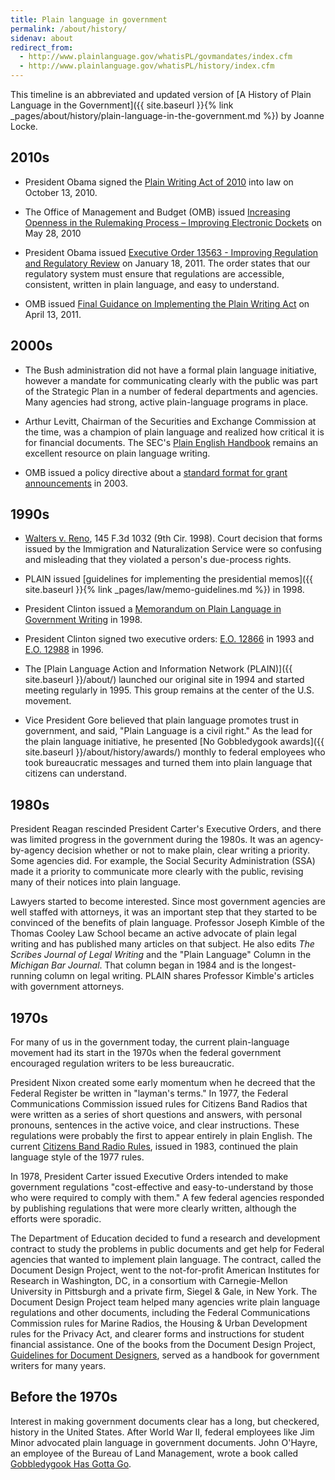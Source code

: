 ```yaml
---
title: Plain language in government
permalink: /about/history/
sidenav: about
redirect_from:
  - http://www.plainlanguage.gov/whatisPL/govmandates/index.cfm
  - http://www.plainlanguage.gov/whatisPL/history/index.cfm
---
```


This timeline is an abbreviated and updated version of [A History of Plain Language in the Government]({{ site.baseurl }}{% link _pages/about/history/plain-language-in-the-government.md %}) by Joanne Locke.

## 2010s

* President Obama signed the [Plain Writing Act of 2010](https://www.gpo.gov/fdsys/pkg/PLAW-111publ274/content-detail.html) into law on October 13, 2010.

* The Office of Management and Budget (OMB) issued [Increasing Openness in the Rulemaking Process – Improving Electronic
Dockets](https://obamawhitehouse.archives.gov/sites/default/files/omb/assets/inforeg/edocket_final_5-28-2010.pdf) on May 28, 2010

* President Obama issued [Executive Order 13563 - Improving Regulation and Regulatory Review](https://obamawhitehouse.archives.gov/the-press-office/2011/01/18/executive-order-13563-improving-regulation-and-regulatory-review) on January 18, 2011. The order states that our regulatory system must ensure that regulations are accessible, consistent, written in plain language, and easy to understand.

* OMB issued [Final Guidance on Implementing the Plain Writing Act](https://obamawhitehouse.archives.gov/sites/default/files/omb/memoranda/2011/m11-15.pdf) on April 13, 2011.

## 2000s

* The Bush administration did not have a formal plain language initiative, however a mandate for communicating clearly with the public was part of the Strategic Plan in a number of federal departments and agencies. Many agencies had strong, active plain-language programs in place.

* Arthur Levitt, Chairman of the Securities and Exchange Commission at the time, was a champion of plain language and realized how critical it is for financial documents. The SEC's [Plain English Handbook](https://www.sec.gov/reportspubs/investor-publications/newsextrahandbookhtm.html) remains an excellent resource on plain language writing.

* OMB issued a policy directive about a [standard format for grant announcements](https://www.federalregister.gov/documents/2003/06/23/03-15798/office-of-federal-financial-management-policy-directive-on-financial-assistance-program) in 2003.

## 1990s

* [Walters v. Reno](http://www.ca9.uscourts.gov/ca9/newopinions.nsf/04485f8dcbd4e1ea882569520074e698/6e9ec23768fd7e8888256e5a00718998?OpenDocument), 145 F.3d 1032 (9th Cir. 1998). Court decision that forms issued by the Immigration and Naturalization Service were so confusing and misleading that they violated a person's due-process rights.

* PLAIN issued [guidelines for implementing the presidential memos]({{ site.baseurl }}{% link _pages/law/memo-guidelines.md %}) in 1998.

* President Clinton issued a [Memorandum on Plain Language in Government Writing](http://www.presidency.ucsb.edu/ws/?pid=56067) in 1998.

* President Clinton signed two executive orders: [E.O. 12866](https://www.archives.gov/files/federal-register/executive-orders/pdf/12866.pdf) in 1993 and [E.O. 12988](https://www.gpo.gov/fdsys/pkg/FR-1996-02-07/pdf/96-2755.pdf) in 1996.

* The [Plain Language Action and Information Network (PLAIN)]({{ site.baseurl }}/about/) launched our original site in 1994 and started meeting regularly in 1995. This group remains at the center of the U.S. movement.

* Vice President Gore believed that plain language promotes trust in government, and said, "Plain Language is a civil right." As the lead for the plain language initiative, he presented [No Gobbledygook awards]({{ site.baseurl }}/about/history/awards/) monthly to federal employees who took bureaucratic messages and turned them into plain language that citizens can understand.

## 1980s

President Reagan rescinded President Carter's Executive Orders, and there was limited progress in the government during the 1980s. It was an agency-by-agency decision whether or not to make plain, clear writing a priority. Some agencies did. For example, the Social Security Administration (SSA) made it a priority to communicate more clearly with the public, revising many of their notices into plain language.

Lawyers started to become interested. Since most government agencies are well staffed with attorneys, it was an important step that they started to be convinced of the benefits of plain language. Professor Joseph Kimble of the Thomas Cooley Law School became an active advocate of plain legal writing and has published many articles on that subject. He also edits _The Scribes Journal of Legal Writing_ and the "Plain Language" Column in the _Michigan Bar Journal_. That column began in 1984 and is the longest-running column on legal writing. PLAIN shares Professor Kimble's articles with government attorneys.

## 1970s

For many of us in the government today, the current plain-language movement had its start in the 1970s when the federal government encouraged regulation writers to be less bureaucratic.

President Nixon created some early momentum when he decreed that the Federal Register be written in "layman's terms." In 1977, the Federal Communications Commission issued rules for Citizens Band Radios that were written as a series of short questions and answers, with personal pronouns, sentences in the active voice, and clear instructions. These regulations were probably the first to appear entirely in plain English. The current [Citizens Band Radio Rules](https://www.ecfr.gov/cgi-bin/text-idx?SID=d54cf0f302e80f1c74909460331add63&mc=true&tpl=/ecfrbrowse/Title47/47cfr95_main_02.tpl), issued in 1983, continued the plain language style of the 1977 rules.

In 1978, President Carter issued Executive Orders intended to make government regulations "cost-effective and easy-to-understand by those who were required to comply with them." A few federal agencies responded by publishing regulations that were more clearly written, although the efforts were sporadic.

The Department of Education decided to fund a research and development contract to study the problems in public documents and get help for Federal agencies that wanted to implement plain language. The contract, called the Document Design Project, went to the not-for-profit American Institutes for Research in Washington, DC, in a consortium with Carnegie-Mellon University in Pittsburgh and a private firm, Siegel & Gale, in New York. The Document Design Project team helped many agencies write plain language regulations and other documents, including the Federal Communications Commission rules for Marine Radios, the Housing & Urban Development rules for the Privacy Act, and clearer forms and instructions for student financial assistance. One of the books from the Document Design Project, [Guidelines for Document Designers](https://archive.org/details/ERIC_ED221866), served as a handbook for government writers for many years.

## Before the 1970s

Interest in making government documents clear has a long, but checkered, history in the United States. After World War II, federal employees like Jim Minor advocated plain language in government documents. John O'Hayre, an employee of the Bureau of Land Management, wrote a book called [Gobbledygook Has Gotta Go](https://archive.org/details/gobbledygookhasg3836ohay).
